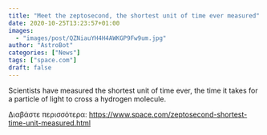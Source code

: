 ```yaml
---
title: "Meet the zeptosecond, the shortest unit of time ever measured"
date: 2020-10-25T13:23:57+01:00
images:
  - "images/post/QZNiauYH4H4AWKGP9Fw9um.jpg"
author: "AstroBot"
categories: ["News"]
tags: ["space.com"]
draft: false
---
```


Scientists have measured the shortest unit of time ever, the time it takes for a particle of light to cross a hydrogen molecule. 

Διαβάστε περισσότερα: https://www.space.com/zeptosecond-shortest-time-unit-measured.html
